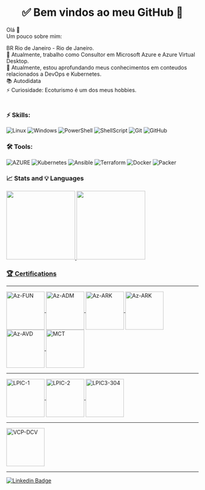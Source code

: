 <h1 align="center"> 
	✅ Bem vindos ao meu GitHub 🚀
</h1>

Olá 👋<br>
Um pouco sobre mim:

BR  Rio de Janeiro - Rio de Janeiro.<br>
🔭 Atualmente, trabalho como Consultor em Microsoft Azure e Azure Virtual Desktop.<br>
🌱 Atualmente, estou aprofundando meus conhecimentos em conteudos relacionados a DevOps e Kubernetes.<br>
📚 Autodidata<br>
⚡ Curiosidade: Ecoturismo é um dos meus hobbies.<br>
<br>

### ⚡ Skills:
![Linux](https://img.shields.io/badge/-Linux-FCC624?&logo=linux&logoColor=000000) ![Windows](https://img.shields.io/badge/-Windows-204E87?&logo=windows&logoColor=3C93FF) ![PowerShell](https://img.shields.io/badge/-PowerShell-blue?&logo=powershell&logoColor=FFFFFF) ![ShellScript](https://img.shields.io/badge/-ShellScript-4EAA25?&logo=gnu%20bash&logoColor=FFFFFF) ![Git](https://img.shields.io/badge/-Git-F05032?&logo=git&logoColor=FFFFFF) ![GitHub](https://img.shields.io/badge/-GitHub-181717?&logo=GitHub&logoColor=FFFFFF)

### 🛠 Tools:
![AZURE](https://img.shields.io/badge/-Microsoft%20Azure-2C6CFB?logo=MicrosoftAzure&logoColor=white) ![Kubernetes](https://img.shields.io/badge/-Kubernetes-326CE5?&logo=kubernetes&logoColor=FFFFFF) ![Ansible](https://img.shields.io/badge/-Ansible-EE0000?&logo=ansible&logoColor=FFFFFF) ![Terraform](https://img.shields.io/badge/-Terraform-623CE4?&logo=terraform&logoColor=FFFFF) ![Docker](https://img.shields.io/badge/-Docker-2496ED?&logo=docker&logoColor=FFFFFF) ![Packer](https://img.shields.io/badge/-Packer-FFAE1A?&logo=packer&logoColor=FFFFFF) 

### 📈 Stats and 💡 Languages
<div>
  <a href="https://github.com/diogofrj">
  <img height="180em" src="https://github-readme-stats.vercel.app/api?username=diogofrj&show_icons=true&theme=blue-green&include_all_commits=true&count_private=true"/>
  <img height="180em" src="https://github-readme-stats.vercel.app/api/top-langs/?username=diogofrj&layout=compact&langs_count=7&theme=blue-green"/>
</div>



### :trophy:  Certifications
	
<div style="display: inline_block">
	<hr>
<a href = "https://www.credly.com/badges/5c37c6b3-c407-4eb6-80ab-31448ff31080" target="_blank">		
  <img align="center" alt="Az-FUN" height="100" width="100" src="https://miro.medium.com/max/600/0*1CAzxuyWO_3vQ8sI.png">
	</a>
<a href = "https://www.credly.com/badges/6ea4e6e0-1814-4987-bb78-5a22ad90319c" target="_blank">		
  <img align="center" alt="Az-ADM" height="100" width="100" src="https://diogofrj.files.wordpress.com/2020/07/badge-azure-administrator-associate.png">
	</a>
<a href = "https://www.credly.com/badges/4e1cde72-a9fa-4fb6-8cb5-6cf6969d54a9" target="_blank">		
  <img align="center" alt="Az-ARK" height="100" width="100" src="https://images.credly.com/size/340x340/images/1ad16b6f-2c71-4a2e-ae74-ec69c4766039/azure-security-engineer-associate600x600.png">
	</a>
<a href = "https://www.credly.com/badges/85704acd-cdd2-41a5-b0d2-112938150825" target="_blank">		
  <img align="center" alt="Az-ARK" height="100" width="100" src="https://images.credly.com/size/340x340/images/649069f9-27f1-4d2b-92bc-c674bc67bd02/azure-solutions-architect-expert-600x600.png">
	</a>
<a href = "https://www.credly.com/badges/fb3a3615-795f-4089-8354-f87a026875f8" target="_blank">		
  <img align="center" alt="Az-AVD" height="100" width="100" src="https://images.credly.com/size/340x340/images/ea009208-e2d6-432e-bbf6-d34d28b0835f/azure-virtual-desktop-specialty-600x600.png">
	</a>
<a href = "https://www.credly.com/badges/575aa651-5b23-4019-b777-85ce8d1ca9c6" target="_blank">		
  <img align="center" alt="MCT" height="100" width="100" src="https://images.credly.com/size/340x340/images/c325c7c0-5fa6-4e59-be29-cd13c9417549/MCT-Microsoft_Certified_Trainer.png">
	</a>
</div>
<hr>	
<div style="display: inline_block">	
	<a href = "https://cs.lpi.org/caf/Xamman/certification/verify/LPI000244279/ljpluebm4m" target="_blank">	
		<img align="center" alt="LPIC-1" height="100" width="100" src="https://www.guruteamirl.com/_fileupload/Image/Certification/Certification-311411343-lpic-1.jpg">
	</a>
	<a href = "https://cs.lpi.org/caf/Xamman/certification/verify/LPI000244279/ljpluebm4m" target="_blank">	
		<img align="center" alt="LPIC-2" height="100" width="100" src="https://www.certificacaolinux.com.br/wp-content/uploads/2020/02/lpic2-novo.png">
	</a>
	<a href = "https://cs.lpi.org/caf/Xamman/certification/verify/LPI000244279/ljpluebm4m" target="_blank">		
  		<img align="center" alt="LPIC3-304" height="100" width="100" src="https://diogofrj.files.wordpress.com/2020/07/lpic-3_304.jpg?w=1400&h=">
	</a>
</div>
<hr>	
<div style="display: inline_block">	
	<a href = "https://www.credly.com/badges/a6dae31d-b40d-46ba-a97a-a0f90b70c302" target="_blank">	
		<img align="center" alt="VCP-DCV" height="100" width="100" src="https://images.credly.com/size/340x340/images/a5221adc-6edc-4145-a27c-8ec03466d8db/vmware_cert_VCPDCV2019.png">
	</A>
</div>	
<hr>

	
[![Linkedin Badge](https://img.shields.io/badge/-LinkedIn-blue?style=flat-square&logo=Linkedin&logoColor=white&link=https://www.linkedin.com/in/diogofernandesrj/)](https://www.linkedin.com/in/diogofernandesrj/)
